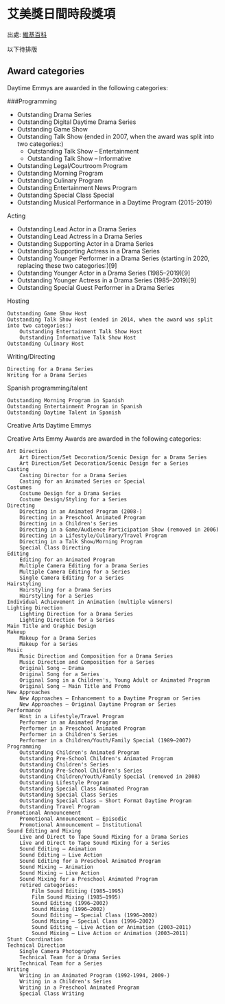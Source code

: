 # 艾美獎日間時段獎項
出處: [維基百科](https://en.wikipedia.org/wiki/Daytime_Emmy_Award)

以下待排版

## Award categories

Daytime Emmys are awarded in the following categories:

###Programming

* Outstanding Drama Series
* Outstanding Digital Daytime Drama Series
* Outstanding Game Show
* Outstanding Talk Show (ended in 2007, when the award was split into two categories:)
  - Outstanding Talk Show – Entertainment
  - Outstanding Talk Show – Informative
* Outstanding Legal/Courtroom Program
* Outstanding Morning Program
* Outstanding Culinary Program
* Outstanding Entertainment News Program
* Outstanding Special Class Special
* Outstanding Musical Performance in a Daytime Program (2015-2019)

Acting

* Outstanding Lead Actor in a Drama Series
* Outstanding Lead Actress in a Drama Series
* Outstanding Supporting Actor in a Drama Series
* Outstanding Supporting Actress in a Drama Series
* Outstanding Younger Performer in a Drama Series (starting in 2020, replacing these two categories:)[9]
* Outstanding Younger Actor in a Drama Series (1985–2019)[9]
* Outstanding Younger Actress in a Drama Series (1985–2019)[9]
* Outstanding Special Guest Performer in a Drama Series

Hosting

    Outstanding Game Show Host
    Outstanding Talk Show Host (ended in 2014, when the award was split into two categories:)
        Outstanding Entertainment Talk Show Host
        Outstanding Informative Talk Show Host
    Outstanding Culinary Host

Writing/Directing

    Directing for a Drama Series
    Writing for a Drama Series

Spanish programming/talent

    Outstanding Morning Program in Spanish
    Outstanding Entertainment Program in Spanish
    Outstanding Daytime Talent in Spanish

Creative Arts Daytime Emmys

Creative Arts Emmy Awards are awarded in the following categories:

    Art Direction
        Art Direction/Set Decoration/Scenic Design for a Drama Series
        Art Direction/Set Decoration/Scenic Design for a Series
    Casting
        Casting Director for a Drama Series
        Casting for an Animated Series or Special
    Costumes
        Costume Design for a Drama Series
        Costume Design/Styling for a Series
    Directing
        Directing in an Animated Program (2008-)
        Directing in a Preschool Animated Program
        Directing in a Children's Series
        Directing in a Game/Audience Participation Show (removed in 2006)
        Directing in a Lifestyle/Culinary/Travel Program
        Directing in a Talk Show/Morning Program
        Special Class Directing
    Editing
        Editing for an Animated Program
        Multiple Camera Editing for a Drama Series
        Multiple Camera Editing for a Series
        Single Camera Editing for a Series
    Hairstyling
        Hairstyling for a Drama Series
        Hairstyling for a Series
    Individual Achievement in Animation (multiple winners)
    Lighting Direction
        Lighting Direction for a Drama Series
        Lighting Direction for a Series
    Main Title and Graphic Design
    Makeup
        Makeup for a Drama Series
        Makeup for a Series
    Music
        Music Direction and Composition for a Drama Series
        Music Direction and Composition for a Series
        Original Song – Drama
        Original Song for a Series
        Original Song in a Children's, Young Adult or Animated Program
        Original Song – Main Title and Promo
    New Approaches
        New Approaches – Enhancement to a Daytime Program or Series
        New Approaches – Original Daytime Program or Series
    Performance
        Host in a Lifestyle/Travel Program
        Performer in an Animated Program
        Performer in a Preschool Animated Program
        Performer in a Children's Series
        Performer in a Children/Youth/Family Special (1989–2007)
    Programming
        Outstanding Children's Animated Program
        Outstanding Pre-School Children's Animated Program
        Outstanding Children's Series
        Outstanding Pre-School Children's Series
        Outstanding Children/Youth/Family Special (removed in 2008)
        Outstanding Lifestyle Program
        Outstanding Special Class Animated Program
        Outstanding Special Class Series
        Outstanding Special Class – Short Format Daytime Program
        Outstanding Travel Program
    Promotional Announcement
        Promotional Announcement – Episodic
        Promotional Announcement – Institutional
    Sound Editing and Mixing
        Live and Direct to Tape Sound Mixing for a Drama Series
        Live and Direct to Tape Sound Mixing for a Series
        Sound Editing – Animation
        Sound Editing – Live Action
        Sound Editing for a Preschool Animated Program
        Sound Mixing – Animation
        Sound Mixing – Live Action
        Sound Mixing for a Preschool Animated Program
        retired categories:
            Film Sound Editing (1985–1995)
            Film Sound Mixing (1985–1995)
            Sound Editing (1996–2002)
            Sound Mixing (1996–2002)
            Sound Editing – Special Class (1996–2002)
            Sound Mixing – Special Class (1996–2002)
            Sound Editing – Live Action or Animation (2003–2011)
            Sound Mixing – Live Action or Animation (2003–2011)
    Stunt Coordination
    Technical Direction
        Single Camera Photography
        Technical Team for a Drama Series
        Technical Team for a Series
    Writing
        Writing in an Animated Program (1992-1994, 2009-)
        Writing in a Children's Series
        Writing in a Preschool Animated Program
        Special Class Writing
